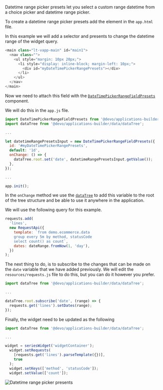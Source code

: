 Datetime range picker presets let you select a custom range datetime from a
choice picker and datetime range picker.

To create a datetime range picker presets add the element in the `app.html`
file.

In this example we will add a selector and presents to change the datetime
range of the widget query.

```javascript
<main class="lt-vapp-main" id="main1">
  <nav class="">
    <ul style="margin: 10px 20px;">
      <li style="display: inline-block; margin-left: 10px;">
        <div id="myDateTimePickerRangePresets"></div>
      </li>
    </ul>
  </nav>
</main>
```

Now we need to attach this field with the [`DateTimePickerRangeFieldPresets`](DateTimePickerRangeFieldPresets.html)
component.

We will do this in the `app.js` file.

```javascript
import DateTimePickerRangeFieldPresets from '@devo/applications-builder/fields/DateTimePickerRangeFieldPresets';
import dataTree from '@devo/applications-builder/data/dataTree';

...

let datetimeRangePresetsInput = new DateTimePickerRangeFieldPresets({
  id: '#myDateTimePickerRangePresets',
  default: '1d',
  onChange: () => {
    dataTree.root.set('date', datetimeRangePresetsInput.getValue());
  },
});

...

app.init();
```

In the `onChange` method we use the [`dataTree`](DataTree.html) to add this
variable to the root of the tree structure and be able to use it anywhere in
the application.

We will use the following query for this example.

```javascript
requests.add(
  'lines',
  new RequestApi({
    template: `from demo.ecommerce.data
    group every 5m by method, statusCode
    select count() as count`,
    dates: dateRange.fromNow(1, 'day'),
  })
);
```

The next thing to do, is to subscribe to the changes that can be made on the
`date` variable that we have added previously.
We will edit the `resources/requests.js` file to do this, but you can do it
however you prefer.

```javascript
import dataTree from '@devo/applications-builder/data/dataTree';

...

dataTree.root.subscribe('date', (range) => {
  requests.get('lines').setDates(range);
});
```

Finally, the widget need to be updated as the following

```javascript
import dataTree from '@devo/applications-builder/data/dataTree';

...

widget = seriesWidget('widgetContainer');
  widget.setRequests(
    [requests.get('lines').parseTemplate({})],
    true
  );
  widget.setKeys(['method', 'statusCode']);
  widget.setValue(['count']);
```

<img src="inputs/datetimeRangePickerPresets.gif" alt="Datetime range picker presents" />
